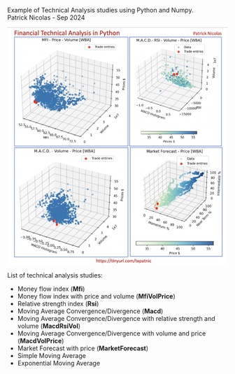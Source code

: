 Example of Technical Analysis studies using Python and Numpy.   
Patrick Nicolas - Sep 2024


![Technical Analysis Banner](../../images/Technical_analysis_display.png)

List of technical analysis studies:    
- Money flow index (__Mfi__)       
- Money flow index with price and volume   (__MfiVolPrice__)     
- Relative strength index (__Rsi__)    
- Moving Average Convergence/Divergence  (__Macd__)       
- Moving Average Convergence/Divergence with relative strength and volume (__MacdRsiVol__)      
- Moving Average Convergence/Divergence with volume and price (__MacdVolPrice__)      
- Market Forecast with price (__MarketForecast__)    
- Simple Moving Average    
- Exponential Moving Average    

